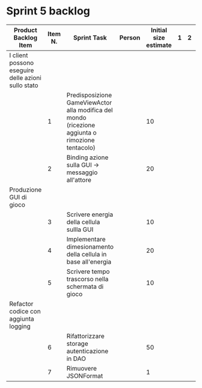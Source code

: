 # Sprint 5 backlog

| Product Backlog Item | Item N. | Sprint Task                                                     	          | Person    | Initial size estimate | 1 | 2 | 3 | 4 | 5 | 6 | 7 |
|----------------------|---------|----------------------------------------------------------------------------|-----------|-----------------------|---|---|---|---|---|---|---|
|I client possono eseguire delle azioni sullo stato
|                      | 1       | Predisposizione GameViewActor alla modifica del mondo (ricezione aggiunta o rimozione tentacolo)||  10         | 
|                      | 2       | Binding azione sulla GUI -> messaggio all'attore                           |           |  20                   |
|Produzione GUI di gioco 
|                      | 3       | Scrivere energia della cellula sullla GUI                                  |           |  10                   | 
|                      | 4       | Implementare dimesionamento della cellula in base all'energia              |           |  20                   | 
|                      | 5       | Scrivere tempo trascorso nella schermata di gioco                          |           |  10                   |
|Refactor codice con aggiunta logging 
|                      | 6       | Rifattorizzare storage autenticazione in DAO                               |           |  50                   | 
|                      | 7       | Rimuovere JSONFormat                                                       |           |  1                    | 